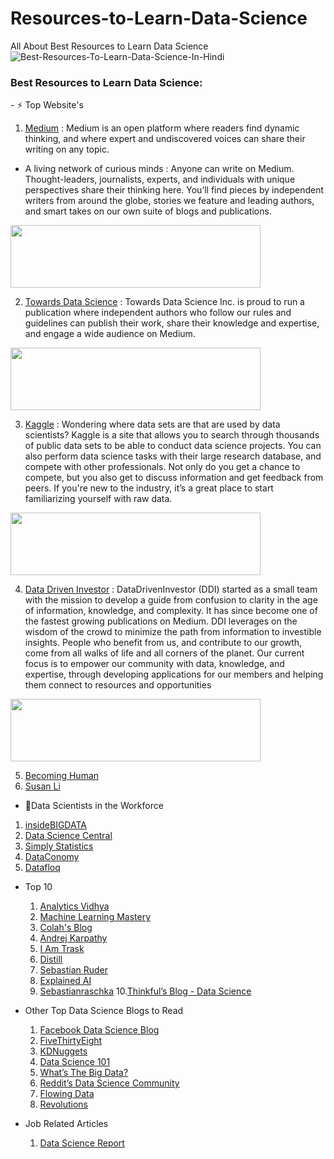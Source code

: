 # Resources-to-Learn-Data-Science
All About Best Resources to Learn Data Science
![Best-Resources-To-Learn-Data-Science-In-Hindi](https://user-images.githubusercontent.com/87929992/188286742-f6a90923-d3b6-4f7c-8f63-8e3c64de451e.jpg)

<h3 align="left">Best Resources to Learn Data Science:</h3>
<p align="left">
- ⚡ Top Website's
  
1. [Medium](https://medium.com/tag/data-science0) : Medium is an open platform where readers find dynamic thinking, and where expert and undiscovered voices can share their writing on any topic.
- A living network of curious minds : Anyone can write on Medium. Thought-leaders, journalists, experts, and individuals with unique perspectives share their thinking here. You’ll find pieces by independent writers from around the globe, stories we feature and leading authors, and smart takes on our own suite of blogs and publications.
<img src="https://tse3.mm.bing.net/th?id=OIP.NQeR75b1kMHAvTliS50wsQHaB1&pid=Api&P=0" height="100" width="400" align="center">


2. [Towards Data Science](https://towardsdatascience.com/) : Towards Data Science Inc. is proud to run a publication where independent authors who follow our rules and guidelines can publish their work, share their knowledge and expertise, and engage a wide audience on Medium.
<img src="https://user-images.githubusercontent.com/87929992/188287006-cd242646-e90c-44d0-a500-a3af6e051b90.png" height="100" width="400" align="center">


3. [Kaggle](https://www.kaggle.com/) : Wondering where data sets are that are used by data scientists? Kaggle is a site that allows you to search through thousands of public data sets to be able to conduct data science projects. You can also perform data science tasks with their large research database, and compete with other professionals. Not only do you get a chance to compete, but you also get to discuss information and get feedback from peers. If you're new to the industry, it’s a great place to start familiarizing yourself with raw data.
<img src="https://www.kaggle.com/static/images/site-logo.svg" height="100" width="400" align="center">

  
4. [Data Driven Investor](https://medium.datadriveninvestor.com/) : DataDrivenInvestor (DDI) started as a small team with the mission to develop a guide from confusion to clarity in the age of information, knowledge, and complexity. It has since become one of the fastest growing publications on Medium. DDI leverages on the wisdom of the crowd to minimize the path from information to investible insights. People who benefit from us, and contribute to our growth, come from all walks of life and all corners of the planet. Our current focus is to empower our community with data, knowledge, and expertise, through developing applications for our members and helping them connect to resources and opportunities
<img src="https://datadriveninvestor.s3.amazonaws.com/uploads/2022/06/DataDrivenInvestor-1-e1656318914168.png" height="100" width="400" align="center">
  
  
5. [Becoming Human](https://becominghuman.ai/)
6. [Susan Li](https://actsusanli.medium.com/)
  
- 🤝Data Scientists in the Workforce
1. [insideBIGDATA](https://insidebigdata.com/)
2. [Data Science Central](https://www.datasciencecentral.com/)
3. [Simply Statistics](https://simplystatistics.org/index.html)
4. [DataConomy](https://dataconomy.com/)
5. [Datafloq](https://datafloq.com/)
  
- Top 10
  1. [Analytics Vidhya](https://www.analyticsvidhya.com/blog-archive/)
  2. [Machine Learning Mastery](https://machinelearningmastery.com/blog/)
  3. [Colah's Blog](https://colah.github.io/)
  4. [Andrej Karpathy](https://karpathy.medium.com/)
  5. [I Am Trask](http://iamtrask.github.io/)
  6. [Distill](https://distill.pub/)
  7. [Sebastian Ruder](https://ruder.io/)
  8. [Explained AI](https://explained.ai/)
  9. [Sebastianraschka](https://sebastianraschka.com/blog/index.html)
  10.[Thinkful’s Blog - Data Science](https://www.thinkful.com/blog/tag/data-science/)

- Other Top Data Science Blogs to Read
    1. [Facebook Data Science Blog](https://research.facebook.com/research-areas/data-science/)
    2. [FiveThirtyEight](https://fivethirtyeight.com/)
    3. [KDNuggets](https://www.kdnuggets.com/news/index.html)
    4. [Data Science 101](https://ryanswanstrom.com/)
    5. [What’s The Big Data?](https://whatsthebigdata.com/)
    6. [Reddit’s Data Science Community](https://www.reddit.com/r/datascience/)
    7. [Flowing Data](https://flowingdata.com/)
    8. [Revolutions](https://blog.revolutionanalytics.com/)
  
- Job Related Articles
  1. [Data Science Report](http://starbridgepartners.com/data-science-report/)

